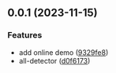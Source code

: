 ## 0.0.1 (2023-11-15)


### Features

* add online demo ([9329fe8](https://github.com/hemengke1997/all-detector/commit/9329fe85f0524ebd79dec8739dfcad0f7476479c))
* all-detector ([d0f6173](https://github.com/hemengke1997/all-detector/commit/d0f61739295f03431e3e0657b0987fdb02af9014))



